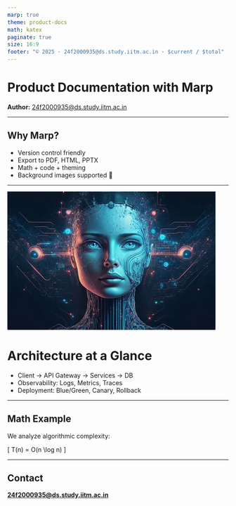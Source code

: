 ```yaml
---
marp: true
theme: product-docs
math: katex
paginate: true
size: 16:9
footer: "© 2025 · 24f2000935@ds.study.iitm.ac.in · $current / $total"
---
```


<!-- _class: lead -->
# Product Documentation with Marp  
**Author:** 24f2000935@ds.study.iitm.ac.in  

---

## Why Marp?
- Version control friendly  
- Export to PDF, HTML, PPTX  
- Math + code + theming  
- Background images supported 🎉  

---

<!-- A slide with a background image -->
![bg](assets/bg-docs.jpg)

# Architecture at a Glance

- Client → API Gateway → Services → DB  
- Observability: Logs, Metrics, Traces  
- Deployment: Blue/Green, Canary, Rollback  

---

## Math Example

We analyze algorithmic complexity:

\[
T(n) = O(n \log n)
\]

---

<!-- _class: compact -->
## Contact
**24f2000935@ds.study.iitm.ac.in**

